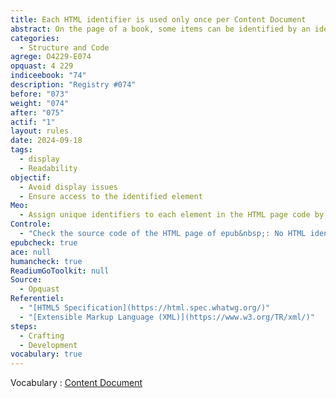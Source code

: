 ```yaml
---
title: Each HTML identifier is used only once per Content Document
abstract: On the page of a book, some items can be identified by an identifier. It must be unique within this page.
categories:
  - Structure and Code
agrege: O4229-E074
opquast: 4 229
indiceebook: "74"
description: "Registry #074"
before: "073"
weight: "074"
after: "075"
actif: "1"
layout: rules
date: 2024-09-18
tags:
  - display
  - Readability
objectif:
  - Avoid display issues
  - Ensure access to the identified element
Meo:
  - Assign unique identifiers to each element in the HTML page code by ensuring that no identifier is reused to this page.
Controle:
  - "Check the source code of the HTML page of epub&nbsp;: No HTML identifier must be used more than once. Or EpubCheck"
epubcheck: true
ace: null
humancheck: true
ReadiumGoToolkit: null
Source:
  - Opquast
Referentiel:
  - "[HTML5 Specification](https://html.spec.whatwg.org/)"
  - "[Extensible Markup Language (XML)](https://www.w3.org/TR/xml/)"
steps:
  - Crafting
  - Development
vocabulary: true
---
```


Vocabulary&nbsp;: [Content Document](../../vocabulaire#contentdocument)
